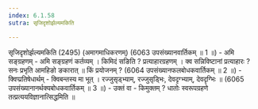 ```yaml
---
index: 6.1.58
sutra: सृजिदृशोर्झल्यमकिति

---
```

सृजिदृशोर्झल्यमकिति (2495) (अमागमाधिकरणम्) (6063 उपसंख्यानवार्तिकम् ॥ 1 ॥) - अमि सङ्ग्रहणम् - अमि सङ्ग्रहणं कर्तव्यम् । किमिदं सङिति ? प्रत्याहारग्रहणम् । क्व सन्निविष्टानां प्रत्याहारः ? सनः प्रभृति आमहिङो ङकारात् ॥ किं प्रयोजनम् ? (6064 उपसंख्यानफलबोधकवार्तिकम् ॥ 2 ॥) - क्विप्प्रतिषेधार्थम् - क्विबन्तस्य मा भूत् । रज्जुसृड्भ्याम्, रज्जुसृडि्भः, देवदृग्भ्याम्, देवदृग्भिः ॥ (6065 उपसंख्यानानर्थक्यबोधकवार्तिकम् ॥ 3 ॥) - उक्तं वा - किमुक्तम् ? धातोः स्वरूपग्रहणे तत्प्रत्ययविज्ञानात्सिद्धमिति ॥